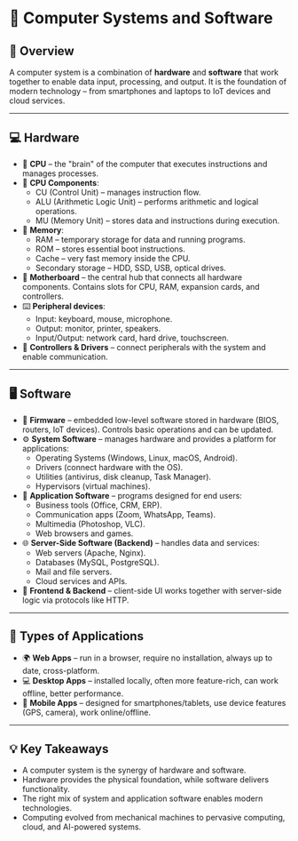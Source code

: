 # 📘 Computer Systems and Software  

## 📝 Overview  
A computer system is a combination of **hardware** and **software** that work together to enable data input, processing, and output. It is the foundation of modern technology – from smartphones and laptops to IoT devices and cloud services.  

---

## 💻 Hardware  
- 🧠 **CPU** – the "brain" of the computer that executes instructions and manages processes.  
- 🧮 **CPU Components**:  
  - CU (Control Unit) – manages instruction flow.  
  - ALU (Arithmetic Logic Unit) – performs arithmetic and logical operations.  
  - MU (Memory Unit) – stores data and instructions during execution.  
- 📝 **Memory**:  
  - RAM – temporary storage for data and running programs.  
  - ROM – stores essential boot instructions.  
  - Cache – very fast memory inside the CPU.  
  - Secondary storage – HDD, SSD, USB, optical drives.  
- 🔌 **Motherboard** – the central hub that connects all hardware components. Contains slots for CPU, RAM, expansion cards, and controllers.  
- ⌨️ **Peripheral devices**:  
  - Input: keyboard, mouse, microphone.  
  - Output: monitor, printer, speakers.  
  - Input/Output: network card, hard drive, touchscreen.  
- 🔧 **Controllers & Drivers** – connect peripherals with the system and enable communication.  

---

## 🖥 Software  
- 📌 **Firmware** – embedded low-level software stored in hardware (BIOS, routers, IoT devices). Controls basic operations and can be updated.  
- ⚙️ **System Software** – manages hardware and provides a platform for applications:  
  - Operating Systems (Windows, Linux, macOS, Android).  
  - Drivers (connect hardware with the OS).  
  - Utilities (antivirus, disk cleanup, Task Manager).  
  - Hypervisors (virtual machines).  
- 📂 **Application Software** – programs designed for end users:  
  - Business tools (Office, CRM, ERP).  
  - Communication apps (Zoom, WhatsApp, Teams).  
  - Multimedia (Photoshop, VLC).  
  - Web browsers and games.  
- 🌐 **Server-Side Software (Backend)** – handles data and services:  
  - Web servers (Apache, Nginx).  
  - Databases (MySQL, PostgreSQL).  
  - Mail and file servers.  
  - Cloud services and APIs.  
- 🎨 **Frontend & Backend** – client-side UI works together with server-side logic via protocols like HTTP.  

---

## 📱 Types of Applications  
- 🌍 **Web Apps** – run in a browser, require no installation, always up to date, cross-platform.  
- 💻 **Desktop Apps** – installed locally, often more feature-rich, can work offline, better performance.  
- 📲 **Mobile Apps** – designed for smartphones/tablets, use device features (GPS, camera), work online/offline.  

---

## 💡 Key Takeaways  
- A computer system is the synergy of hardware and software.  
- Hardware provides the physical foundation, while software delivers functionality.  
- The right mix of system and application software enables modern technologies.  
- Computing evolved from mechanical machines to pervasive computing, cloud, and AI-powered systems.  

